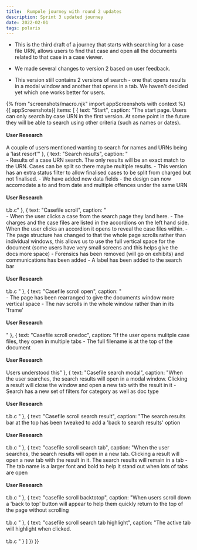 ```yaml
---
title:  Rumpole journey with round 2 updates
description: Sprint 3 updated journey
date: 2022-02-01
tags: polaris
---
```


* This is the third draft of a journey that starts with searching for a case file URN, allows users to find that case and open all the documents related to that case in a case viewer.

* We made several changes to version 2 based on user feedback. 
* This version still contains 2 versions of search - one that opens results in a modal window and another that opens in a tab. We haven't decided yet which one works better for users.

<!-- ## User needs

<b>As a prosecuter </b>
I need to find a case<br />

<b>As a prosecuter </b>
I need to do the thing<br /> -->



{% from "screenshots/macro.njk" import appScreenshots with context %}
{{ appScreenshots({
  items: [
    {
      text: "Start",
       caption: "The start page. Users can only search by case URN in the first version. At some point in the future they will be able to search using other criteria (such as names or dates). <br /><br /> <b>User Research</b><br /><br />A couple of users mentioned wanting to search for names and URNs being a 'last resort'"
    }, 
    {
      text: "Search results",
       caption: "<br/>- Results of a case URN search. The only results will be an exact match to the URN. Cases can be split so there maybe multiple results.
       - This version has an extra status filter to allow finalised cases to be split from charged but not finalised.
       - We have added new data fields - the design can now accomodate a to and from date and multiple offences under the same URN <br /><br /> <b>User Research</b><br /><br />t.b.c"
    }, 
    {
      text: "Casefile scroll",
        caption: "<br/>- When the user clicks a case from the search page they land here.
        - The charges and the case files are listed in the accordions on the left hand side. When the user clicks an accordion it opens to reveal the case files within.
          - The page structure has changed to that the whole page scrolls rather than individual windows, this allows us to use the full vertical space for the document (some users have very small screens and this helps give the docs more space)
        - Forensics has been removed (will go on exhibits) and communications has been added
        - A label has been added to the search bar<br /><br /> <b>User Research</b><br /><br />t.b.c "
    },
        {
      text: "Casefile scroll open",
       caption: "<br />- The page has been rearranged to give the documents window more vertical space
       - The nav scrolls in the whole window rather than in its 'frame'<br /><br /> <b>User Research</b><br /><br />
        "
    },
            {
      text: "Casefile scroll onedoc",
       caption: "If the user opens mulitple case files, they open in multiple tabs
       - The full filename is at the top of the document<br /><br /> <b>User Research</b><br /><br />Users understood this"
    },
                {
      text: "Casefile search modal",
      caption: "When the user searches, the search results will open in a modal window. Clicking a result will close the window and open a new tab with the result in it
      - Search has a new set of filters for category as well as doc type<br /><br /> <b>User Research</b><br /><br /> t.b.c "
    },
    {
          text: "Casefile scroll search result",
      caption: "The search results bar at the top has been tweaked to add a 'back to search results' option<br /><br /> <b>User Research</b><br /><br /> t.b.c "
    },
        {
          text: "casefile scroll search tab",
      caption: "When the user searches, the search results will open in a new tab. Clicking a result will open a new tab with the result in it. The search results will remain in a tab
      - The tab name is a larger font and bold to help it stand out when lots of tabs are open<br /><br /> <b>User Research</b><br /><br /> t.b.c "
    },
            {
          text: "casefile scroll backtotop",
      caption: "When users scroll down a 'back to top' button will appear to help them quickly return to the top of the page without scrolling</b><br /><br /> t.b.c "
    },
                {
          text: "casefile scroll search tab highlight",
      caption: "The active tab will highlight when clicked.</b><br /><br /> t.b.c "
    }
  ]
}) }}



<!-- ## User research -->